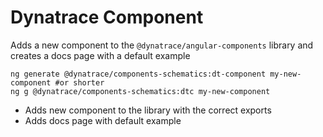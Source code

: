 # Dynatrace Component
Adds a new component to the `@dynatrace/angular-components` library and creates a docs page with a default example

```
ng generate @dynatrace/components-schematics:dt-component my-new-component #or shorter
ng g @dynatrace/components-schematics:dtc my-new-component
```

- Adds new component to the library with the correct exports
- Adds docs page with default example
